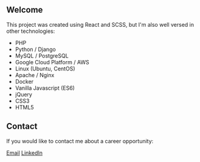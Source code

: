 ## Welcome

This project was created using React and SCSS, but I'm also well versed in other technologies:

* PHP
* Python / Django
* MySQL / PostgreSQL
* Google Cloud Platform / AWS
* Linux (Ubuntu, CentOS)
* Apache / Nginx
* Docker
* Vanilla Javascript (ES6)
* jQuery
* CSS3
* HTML5

## Contact

If you would like to contact me about a career opportunity:

[Email](mailto:contact@ctanner.dev)
[LinkedIn](https://www.linkedin.com/in/ctannerdev)